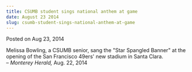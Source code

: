 ```yaml
---
title: CSUMB student sings national anthem at game
date: August 23 2014
slug: csumb-student-sings-national-anthem-at-game
---
```





<span class="date">Posted on Aug 23, 2014    </span>
<p>Melissa Bowling, a CSUMB senior, sang the &quot;Star Spangled Banner&quot;
at the opening of the San Francisco 49ers&apos; new stadium in Santa
Clara.<br>
&#x2013; <em>Monterey Herald,</em> Aug. 22, 2014</br></p>





